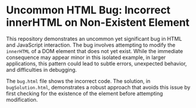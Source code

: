 # Uncommon HTML Bug: Incorrect innerHTML on Non-Existent Element

This repository demonstrates an uncommon yet significant bug in HTML and JavaScript interaction. The bug involves attempting to modify the `innerHTML` of a DOM element that does not yet exist. While the immediate consequence may appear minor in this isolated example, in larger applications, this pattern could lead to subtle errors, unexpected behavior, and difficulties in debugging.

The `bug.html` file shows the incorrect code.  The solution, in `bugSolution.html`, demonstrates a robust approach that avoids this issue by first checking for the existence of the element before attempting modification.